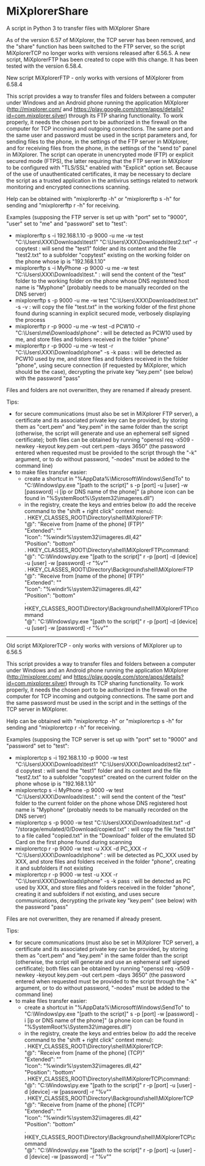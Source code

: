 # MiXplorerShare
A script in Python 3 to transfer files with MiXplorer Share

As of the version 6.57 of MiXplorer, the TCP server has been removed, and the "share" function has been switched to the FTP server, so the script MiXplorerTCP no longer works with versions released after 6.56.5. A new script, MiXplorerFTP has been created to cope with this change. It has been tested with the version 6.58.4.

New script MiXplorerFTP - only works with versions of MiXplorer from 6.58.4

This script provides a way to transfer files and folders between a computer under Windows and an Android phone running the application MiXplorer (http://mixplorer.com/ and https://play.google.com/store/apps/details?id=com.mixplorer.silver) through its FTP sharing functionality.
To work properly, it needs the chosen port to be authorized in the firewall on the computer for TCP incoming and outgoing connections.
The same port and the same user and password must be used in the script parameters and, for sending files to the phone, in the settings of the FTP server in MiXplorer, and for receiving files from the phone, in the settings of the "send to" panel in MiXplorer.
The script can operate in unencrypted mode (FTP) or explicit secured mode (FTPS), the latter requiring that the FTP server in MiXplorer to be configured with "TLS/SSL" enabled with "Explicit" option set. Because of the use of unauthenticated certificates, it may be necessary to declare the script as a trusted application in the antivirus settings related to network monitoring and encrypted connections scanning.

Help can be obtained with "mixplorerftp -h" or "mixplorerftp s -h" for sending and "mixplorerftp r -h" for receiving.

Examples (supposing the FTP server is set up with "port" set to "9000", "user" set to "me" and "password" set to "test":

- mixplorerftp s -i 192.168.1.10 -p 9000 -u me -w test "C:\Users\XXX\Downloads\test1" "C:\Users\XXX\Downloads\test2.txt" -r copytest : will send the "test1" folder and its content and the file "test2.txt" to a subfolder "copytest" existing on the working folder on the phone whose ip is "192.168.1.10"
- mixplorerftp s -i MyPhone -p 9000 -u me -w test "C:\Users\XXX\Downloads\test\." : will send the content of the "test" folder to the working folder on the phone whose DNS registered host name is "Myphone" (probably needs to be manually recorded on the DNS server)
- mixplorerftp s -p 9000 -u me -w test "C:\Users\XXX\Downloads\test.txt" -s -v : will copy the file "test.txt" in the working folder of the first phone found during scanning in explicit secured mode, verbosely displaying the process
- mixplorerftp r -p 9000 -u me -w test -d PCW10 -r "C:\Users\me\Downloads\phone" : will be detected as PCW10 used by me, and store files and folders received in the folder "phone"
- mixplorerftp r -p 9000 -u me -w test -r "C:\Users\XXX\Downloads\phone" -s -k pass : will be detected as PCW10 used by me, and store files and folders received in the folder "phone", using secure connection (if requested by MiXplorer, which should be the case), decrypting the private key "key.pem" (see below) with the password "pass"

Files and folders are not overwritten, they are renamed if already present.

Tips:
 - for secure communications (must also be set in MiXplorer FTP server), a certificate and its associated private key can be provided, by storing them as "cert.pem" and "key.pem" in the same folder than the script (otherwise, the script will generate and use an ephemeral self signed certificate); both files can be obtained by running "openssl req -x509 -newkey -keyout key.pem -out cert.pem -days 3650" (the password entered when requested must be provided to the script through the "-k" argument, or to do without password, "-nodes" must be added to the command line)
 - to make files transfer easier:
   - create a shortcut in "%AppData%\Microsoft\Windows\SendTo" to "C:\Windows\py.exe "[path to the script]" s -p [port] -u [user] -w [password] -i [ip or DNS name of the phone]" (a phone icon can be found in "%SystemRoot%\System32\imageres.dll")
   - in the registry, create the keys and entries below (to add the receive command to the "shift + right click" context menu):  
     . HKEY_CLASSES_ROOT\Directory\shell\MiXplorerFTP:  
       "@": "Receive from [name of the phone] (FTP)"  
       "Extended": ""  
       "Icon": "%windir%\system32\imageres.dll,42"  
       "Position": "bottom"  
     . HKEY_CLASSES_ROOT\Directory\shell\MiXplorerFTP\command:  
       "@": "C:\Windows\py.exe "[path to the script]" r -p [port] -d [device] -u [user] -w [password] -r "%v""  
     . HKEY_CLASSES_ROOT\Directory\Background\shell\MiXplorerFTP  
       "@": "Receive from [name of the phone] (FTP)"  
       "Extended": ""  
       "Icon": "%windir%\system32\imageres.dll,42"  
       "Position": "bottom"  
     . HKEY_CLASSES_ROOT\Directory\Background\shell\MiXplorerFTP\command  
       "@": "C:\Windows\py.exe "[path to the script]" r -p [port] -d [device] -u [user] -w [password] -r "%v""  

------------------------------------------------------------

Old script MiXplorerTCP - only works with versions of MiXplorer up to 6.56.5

This script provides a way to transfer files and folders between a computer under Windows and an Android phone running the application MiXplorer (http://mixplorer.com/ and https://play.google.com/store/apps/details?id=com.mixplorer.silver) through its TCP sharing functionality.
To work properly, it needs the chosen port to be authorized in the firewall on the computer for TCP incoming and outgoing connections. The same port and the same password must be used in the script and in the settings of the TCP server in MiXplorer.

Help can be obtained with "mixplorertcp -h" or "mixplorertcp s -h" for sending and "mixplorertcp r -h" for receiving.

Examples (supposing the TCP server is set up with "port" set to "9000" and "password" set to "test":

- mixplorertcp s -i 192.168.1.10 -p 9000 -w test "C:\Users\XXX\Downloads\test1" "C:\Users\XXX\Downloads\test2.txt" -d copytest : will send the "test1" folder and its content and the file "test2.txt" to a subfolder "copytest" created on the current folder on the phone whose ip is "192.168.1.10"
- mixplorertcp s -i MyPhone -p 9000 -w test "C:\Users\XXX\Downloads\test\." : will send the content of the "test" folder to the current folder on the phone whose DNS registered host name is "Myphone" (probably needs to be manually recorded on the DNS server)
- mixplorertcp s -p 9000 -w test "C:\Users\XXX\Downloads\test.txt" -d "/storage/emulated/0/Download/copied.txt" : will copy the file "test.txt" to a file called "copied.txt" in the "Download" folder of the emulated SD Card on the first phone found during scanning
- mixplorertcp r -p 9000 -w test -u XXX -d PC_XXX -r "C:\Users\XXX\Downloads\phone" : will be detected as PC_XXX used by XXX, and store files and folders received in the folder "phone", creating it and subfolders if not existing
- mixplorertcp r -p 9000 -w test -u XXX -r "C:\Users\XXX\Downloads\phone" -s -k pass : will be detected as PC used by XXX, and store files and folders received in the folder "phone", creating it and subfolders if not existing, and uses secure communications, decrypting the private key "key.pem" (see below) with the password "pass"

Files are not overwritten, they are renamed if already present.

Tips:
 - for secure communications (must also be set in MiXplorer TCP server), a certificate and its associated private key can be provided, by storing them as "cert.pem" and "key.pem" in the same folder than the script (otherwise, the script will generate and use an ephemeral self signed certificate); both files can be obtained by running "openssl req -x509 -newkey -keyout key.pem -out cert.pem -days 3650" (the password entered when requested must be provided to the script through the "-k" argument, or to do without password, "-nodes" must be added to the command line)
 - to make files transfer easier:
   - create a shortcut in "%AppData%\Microsoft\Windows\SendTo" to "C:\Windows\py.exe "[path to the script]" s -p [port] -w [password] -i [ip or DNS name of the phone]" (a phone icon can be found in "%SystemRoot%\System32\imageres.dll")
   - in the registry, create the keys and entries below (to add the receive command to the "shift + right click" context menu):  
     . HKEY_CLASSES_ROOT\Directory\shell\MiXplorerTCP:  
       "@": "Receive from [name of the phone] (TCP)"  
       "Extended": ""  
       "Icon": "%windir%\system32\imageres.dll,42"  
       "Position": "bottom"  
     . HKEY_CLASSES_ROOT\Directory\shell\MiXplorerTCP\command:  
       "@": "C:\Windows\py.exe "[path to the script]" r -p [port] -u [user] -d [device] -w [password] -r "%v""  
     . HKEY_CLASSES_ROOT\Directory\Background\shell\MiXplorerTCP  
       "@": "Receive from [name of the phone] (TCP)"  
       "Extended": ""  
       "Icon": "%windir%\system32\imageres.dll,42"  
       "Position": "bottom"  
     . HKEY_CLASSES_ROOT\Directory\Background\shell\MiXplorerTCP\command  
       "@": "C:\Windows\py.exe "[path to the script]" r -p [port] -u [user] -d [device] -w [password] -r "%v""  
